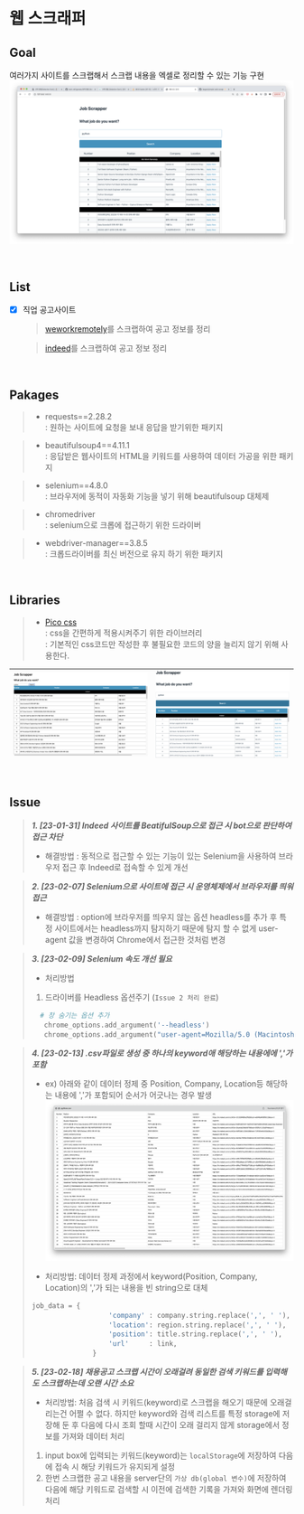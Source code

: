 # 웹 스크래퍼

## Goal
여러가지 사이트를 스크랩해서 스크랩 내용을 엑셀로 정리할 수 있는 기능 구현
![Alt text](static/references/%EC%8A%A4%ED%81%AC%EB%A6%B0%EC%83%B7%202023-02-18%20%EC%98%A4%EC%A0%84%201.03.34.png)

<br>

## List

- [x] 직업 공고사이트 

  > [weworkremotely](https://weworkremotely.com/)를 스크랩하여 공고 정보를 정리

  > [indeed](https://kr.indeed.com/?from=gnav-jobsearch--indeedmobile)를 스크랩하여 공고 정보 정리

<br>

## Pakages
 > - requests==2.28.2<br>
 >  : 원하는 사이트에 요청을 보내 응답을 받기위한 패키지
 
 > - beautifulsoup4==4.11.1<br>
 >  : 응답받은 웹사이트의 HTML을 키워드를 사용하여 데이터 가공을 위한 패키지

 > - selenium==4.8.0<br>
 >  : 브라우저에 동적이 자동화 기능을 넣기 위해 beautifulsoup 대체제
 
 > - chromedriver<br>
 >  : selenium으로 크롭에 접근하기 위한 드라이버

 > - webdriver-manager==3.8.5<br>
 >  : 크롭드라이버를 최신 버전으로 유지 하기 위한 패키지 

<br>

## Libraries
> - [Pico css](https://picocss.com/docs/)<br>
>   : css을 간편하게 적용시켜주기 위한 라이브러리<br>
>   : 기본적인 css코드만 작성한 후 불필요한 코드의 양을 늘리지 않기 위해 사용한다.  

![Alt text](static/references/%EC%8A%A4%ED%81%AC%EB%A6%B0%EC%83%B7%202023-02-17%20%EC%98%A4%ED%9B%84%208.53.11.png) |![Alt text](static/references/%EC%8A%A4%ED%81%AC%EB%A6%B0%EC%83%B7%202023-02-17%20%EC%98%A4%ED%9B%84%208.54.34.png)
--- | --- | 

<br>

 ## Issue
> ***1. [23-01-31] Indeed 사이트를 BeatifulSoup으로 접근 시 bot으로 판단하여 접근 차단*** <br>
> 
> - 해결방법 : 동적으로 접근할 수 있는 기능이 있는 Selenium을 사용하여 브라우저 접근 후 Indeed로 접속할 수 있게 개선

>

> ***2. [23-02-07] Selenium으로 사이트에 접근 시 운영체제에서 브라우저를 띄워 접근*** <br>
>
> - 해결방법 : option에 브라우저를 띄우지 않는 옵션 headless를 추가 후 특정 사이트에서는 headless까지 탐지하기 때문에 탐지 할 수 없게 user-agent 값을 변경하여 Chrome에서 접근한 것처럼 변경

>

> ***3. [23-02-09] Selenium 속도 개선 필요*** <br>
>
> - 처리방법
> 1. 드라이버를 Headless 옵션주기 (`Issue 2 처리 완료`)
> ```python
>   # 창 숨기는 옵션 추가
>    chrome_options.add_argument('--headless')
>    chrome_options.add_argument("user-agent=Mozilla/5.0 (Macintosh; Intel Mac OS X 10_12_6) AppleWebKit/537.36 (KHTML, like Gecko) Chrome/61.0.3163.100 Safari/537.36")
> ```

>

> ***4. [23-02-13] .csv파일로 생성 중 하나의 keyword애 해당하는 내용에에 ','가 포함***<br>
> - ex) 아래와 같이 데이터 정제 중 Position, Company, Location등 해당하는 내용에 ','가 포함되어 순서가 어긋나는 경우 발생
![Alt text](static/references/%EC%8A%A4%ED%81%AC%EB%A6%B0%EC%83%B7%202023-02-13%20%EC%98%A4%ED%9B%84%203.28.35.png)
>
> - 처리방법: 데이터 정제 과정에서 keyword(Position, Company, Location)의 ','가 되는 내용을 빈 string으로 대체
> ```python
> job_data = {
>                    'company' : company.string.replace(',', ' '),
>                    'location': region.string.replace(',', ' '),
>                    'position': title.string.replace(',', ' '),
>                    'url'     : link,
>                }
> ```

>

> ***5. [23-02-18] 채용공고 스크랩 시간이 오래걸려 동일한 검색 키워드를 입력해도 스크랩하는데 오랜 시간 소요***<br>
>
> - 처리방법: 처음 검색 시 키워드(keyword)로 스크랩을 해오기 때문에 오래걸리는건 어쩔 수 없다. 하지만 keyword와 검색 리스트를 특정 storage에 저장해 둔 후 다음에 다시 조회 할때 시간이 오래 걸리지 않게 storage에서 정보를 가져와 데이터 처리
> 
> 1. input box에 입력되는 키워드(keyword)는 `localStorage`에 저장하여 다음에 접속 시 해당 키워드가 유지되게 설정
> 2. 한번 스크랩한 공고 내용을 server단의 `가상 db(global 변수)`에 저장하여 다음에 해당 키워드로 검색할 시 이전에 검색한 기록을 가져와 화면에 렌더링 처리 
